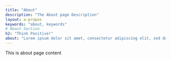```yaml
---
title: "About"
description: "The About page Description"
layout: a-propos
keywords: "about, keywords"
# About Section
h2: "Think Positive!"
about: "Lorem ipsum dolor sit amet, consectetur adipiscing elit, sed do eiusmod tempor incididunt ut labore et dolore magna aliqua. Mauris sit amet massa vitae. Faucibus et molestie ac feugiat sed lectus vestibulum mattis ullamcorper. Feugiat in ante metus dictum. Condimentum lacinia quis vel eros donec ac odio. Ut etiam sit amet nisl purus in mollis nunc. Cursus in hac habitasse platea. Amet consectetur adipiscing elit ut aliquam purus."
---
```


This is about page content